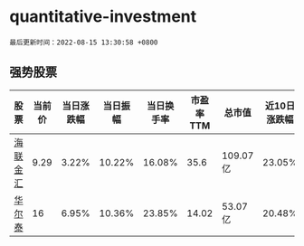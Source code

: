 # quantitative-investment

`最后更新时间：2022-08-15 13:30:58 +0800`

## 强势股票

|股票|当前价|当日涨跌幅|当日振幅|当日换手率|市盈率TTM|总市值|近10日涨跌幅|
|----|----|----|----|----|----|----|----|
|[海联金汇](https://xueqiu.com/S/SZ002537)|9.29|3.22%|10.22%|16.08%|35.6|109.07亿|23.05%|
|[华尔泰](https://xueqiu.com/S/SZ001217)|16|6.95%|10.36%|23.85%|14.02|53.07亿|20.48%|
